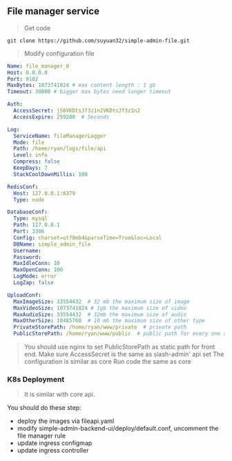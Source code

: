 ## File manager service

> Get code
```shell
git clone https://github.com/suyuan32/simple-admin-file.git
```

> Modify configuration file

```yaml
Name: file_manager_0
Host: 0.0.0.0
Port: 9102
MaxBytes: 1073741824 # max content length : 1 gb
Timeout: 30000 # bigger max bytes need longer timeout

Auth:
  AccessSecret: jS6VKDtsJf3z1n2VKDtsJf3z1n2
  AccessExpire: 259200  # Seconds

Log:
  ServiceName: fileManagerLogger
  Mode: file
  Path: /home/ryan/logs/file/api
  Level: info
  Compress: false
  KeepDays: 7
  StackCoolDownMillis: 100

RedisConf:
  Host: 127.0.0.1:6379
  Type: node

DatabaseConf:
  Type: mysql
  Path: 127.0.0.1
  Port: 3306
  Config: charset=utf8mb4&parseTime=True&loc=Local
  DBName: simple_admin_file
  Username:
  Password:
  MaxIdleConn: 10
  MaxOpenConn: 100
  LogMode: error
  LogZap: false

UploadConf:
  MaxImageSize: 33554432  # 32 mb the maximum size of image
  MaxVideoSize: 1073741824 # 1gb the maximum size of video
  MaxAudioSize: 33554432  # 32mb the maximum size of audio
  MaxOtherSize: 10485760  # 10 mb the maximum size of other type
  PrivateStorePath: /home/ryan/www/private  # private path 
  PublicStorePath: /home/ryan/www/public  # public path for every one access e.g. nginx path
```

> You should use nginx to set PublicStorePath as static path for front end.
> Make sure AccessSecret is the same as slash-admin' api set
> The configuration is similar as core
> Run code the same as core

### K8s Deployment
> It is similar with core api.

You should do these step:
- deploy the images via fileapi.yaml
- modify simple-admin-backend-ui/deploy/default.conf, uncomment the file manager rule
- update ingress configmap
- update ingress controller